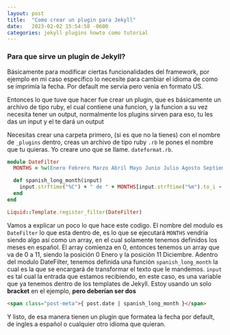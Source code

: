 ```yaml
---
layout: post
title:  "Como crear un plugin para Jekyll"
date:   2023-02-02 15:54:58 -0600
categories: jekyll plugins howto como tutorial
---
```


### Para que sirve un plugin de Jekyll?
Básicamente para modificar ciertas funcionalidades del framework, por ejemplo
en mi caso específico lo necesite para cambiar el idioma de como se imprimía 
la fecha. Por default me servia pero venia en formato US.


Entonces lo que tuve que hacer fue crear un plugin, que es básicamente un archivo
de tipo ruby, el cual contiene una funcion, y la funcion a su vez necesita tener 
un output, normalmente los plugins sirven para eso, tu les das un input y el te 
dará un output

Necesitas crear una carpeta primero, (si es que no la tienes) con el nombre de 
`_plugins` dentro, creas un archivo de tipo ruby `.rb` le pones el nombre que tu 
quieras. Yo creare uno que se llame. `dateformat.rb`.


~~~ ruby
module DateFilter
  MONTHS = %w(Enero Febrero Marzo Abril Mayo Junio Julio Agosto Septiembre Octubre Noviembre Diciembre)

  def spanish_long_month(input)
    input.strftime("%C") + " de " + MONTHS[input.strftime("%m").to_i - 1] + " del " + input.strftime("%Y")
  end
end

Liquid::Template.register_filter(DateFilter)
~~~

Vamos a explicar un poco lo que hace este codigo.
El nombre del modulo es `DateFilter` lo que esta dentro de, es lo que se ejecutará
`MONTHS` vendría siendo algo así como un array, en el cual solamente tenemos
definidos los meses en español. El array comienza en 0, entonces tenemos un array
que va de 0 a 11, siendo la posición 0 Enero y la posición 11 Diciembre. 
Adentro del modulo DateFilter, tenemos definida una función `spanish_long_month`
la cual es la que se encargará de transformar el texto que le mandemos.
`input` es tal cual la entrada que estamos recibiendo, en este caso, es una
variable que ya tenemos dentro de los templates de Jekyll. Estoy 
usando un solo __bracket__ en el ejemplo, __pero deberían ser dos__

``` html
<span class="post-meta">{ post.date | spanish_long_month }</span>
```

Y listo,  de esa manera tienen un plugin que formatea la fecha por default,
de ingles a español o cualquier otro idioma que quieran.

